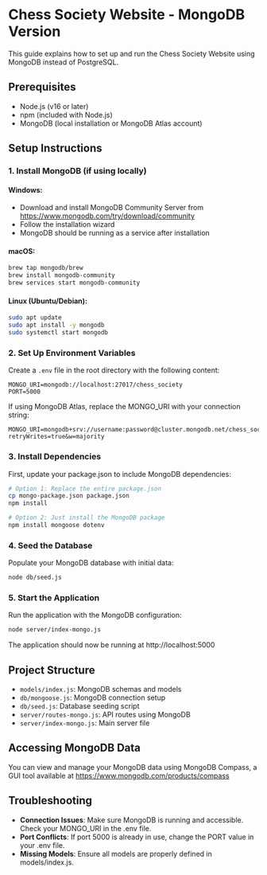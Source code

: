 # Chess Society Website - MongoDB Version

This guide explains how to set up and run the Chess Society Website using MongoDB instead of PostgreSQL.

## Prerequisites

- Node.js (v16 or later)
- npm (included with Node.js)
- MongoDB (local installation or MongoDB Atlas account)

## Setup Instructions

### 1. Install MongoDB (if using locally)

#### Windows:
- Download and install MongoDB Community Server from https://www.mongodb.com/try/download/community
- Follow the installation wizard
- MongoDB should be running as a service after installation

#### macOS:
```bash
brew tap mongodb/brew
brew install mongodb-community
brew services start mongodb-community
```

#### Linux (Ubuntu/Debian):
```bash
sudo apt update
sudo apt install -y mongodb
sudo systemctl start mongodb
```

### 2. Set Up Environment Variables

Create a `.env` file in the root directory with the following content:

```
MONGO_URI=mongodb://localhost:27017/chess_society
PORT=5000
```

If using MongoDB Atlas, replace the MONGO_URI with your connection string:
```
MONGO_URI=mongodb+srv://username:password@cluster.mongodb.net/chess_society?retryWrites=true&w=majority
```

### 3. Install Dependencies

First, update your package.json to include MongoDB dependencies:

```bash
# Option 1: Replace the entire package.json
cp mongo-package.json package.json
npm install

# Option 2: Just install the MongoDB package
npm install mongoose dotenv
```

### 4. Seed the Database

Populate your MongoDB database with initial data:

```bash
node db/seed.js
```

### 5. Start the Application

Run the application with the MongoDB configuration:

```bash
node server/index-mongo.js
```

The application should now be running at http://localhost:5000

## Project Structure

- `models/index.js`: MongoDB schemas and models
- `db/mongoose.js`: MongoDB connection setup
- `db/seed.js`: Database seeding script
- `server/routes-mongo.js`: API routes using MongoDB
- `server/index-mongo.js`: Main server file

## Accessing MongoDB Data

You can view and manage your MongoDB data using MongoDB Compass, a GUI tool available at https://www.mongodb.com/products/compass

## Troubleshooting

- **Connection Issues**: Make sure MongoDB is running and accessible. Check your MONGO_URI in the .env file.
- **Port Conflicts**: If port 5000 is already in use, change the PORT value in your .env file.
- **Missing Models**: Ensure all models are properly defined in models/index.js.